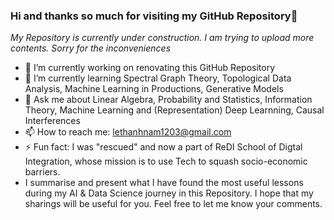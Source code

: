 ### Hi and thanks so much for visiting my GitHub Repository👋

*My Repository is currently under construction. I am trying to upload more contents. Sorry for the inconveniences*

- 🔭  I’m currently working on renovating this GitHub Repository
- 🌱  I’m currently learning Spectral Graph Theory, Topological Data Analysis, Machine Learning in Productions, Generative Models 
- 💬  Ask me about Linear Algebra, Probability and Statistics, Information Theory, Machine Learning and (Representation) Deep Learnning, Causal Interferences
- 📫  How to reach me: lethanhnam1203@gmail.com
- ⚡  Fun fact: I was "rescued" and now a part of ReDI School of Digtal Integration, whose mission is to use Tech to squash socio-economic barriers.
- I summarise and present what I have found the most useful lessons during my AI & Data Science journey in this Repository. I hope that my sharings will be useful for you. Feel free to let me know your comments.

<!--
**lethanhnam1203/lethanhnam1203** is a ✨ _special_ ✨ repository because its `README.md` (this file) appears on your GitHub profile.


